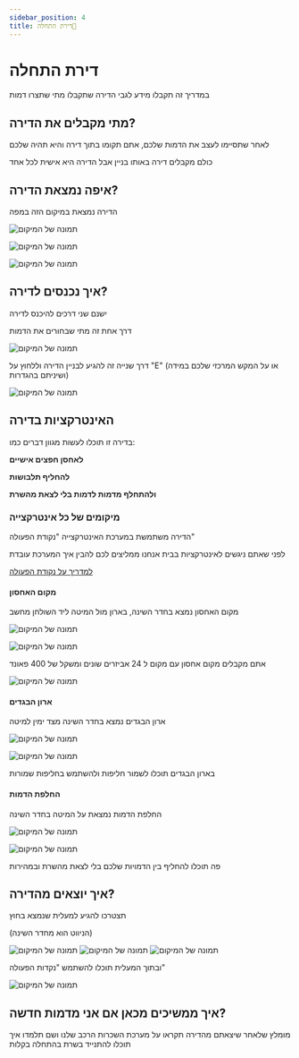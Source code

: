 ```yaml
---
sidebar_position: 4
title: דירת התחלה🏨
---
```


# דירת התחלה
במדריך זה תקבלו מידע לגבי הדירה שתקבלו מתי שתצרו דמות

## מתי מקבלים את הדירה?

לאחר שתסיימו לעצב את הדמות שלכם, אתם תקומו בתוך דירה והיא תהיה שלכם

כולם מקבלים דירה באותו בניין אבל הדירה היא אישית לכל אחד

## איפה נמצאת הדירה?

הדירה נמצאת במיקום הזה במפה

![תמונה של המיקום](../img/apartments/apartmentsbliplabel.png)

![תמונה של המיקום](../img/apartments/apartmentsblip.png)

![תמונה של המיקום](../img/apartments/apartmentsoutside.png)


## איך נכנסים לדירה?

ישנם שני דרכים להיכנס לדירה

דרך אחת זה מתי שבחורים את הדמות

![תמונה של המיקום](../img/apartments/spawn.png)

דרך שנייה זה להגיע לבניין הדירה וללחוץ על "E" (או על המקש המרכזי שלכם במידה ושיניתם בהגדרות)

![תמונה של המיקום](../img/apartments/entrance.jpeg)


## האינטרקציות בדירה

בדירה זו תוכלו לעשות מגוון דברים כמו:

**לאחסן חפצים אישיים**

**להחליף תלבושות**

**ולהתחלף מדמות לדמות בלי לצאת מהשרת**

### מיקומים של כל אינטרקצייה

הדירה משתמשת במערכת האינטרקצייה "נקודת הפעולה"

לפני שאתם ניגשים לאינטרקציות בבית אנחנו ממליצים לכם להבין איך המערכת עובדת

[למדריך על נקודת הפעולה](interactions/targeting.md)

#### מקום האחסון

מקום האחסון נמצא בחדר השינה, בארון מול המיטה ליד השולחן מחשב

![תמונה של המיקום](../img/apartments/stashlocation.jpeg)

![תמונה של המיקום](../img/apartments/stashinteraction.png)

אתם מקבלים מקום אחסון עם מקום ל 24 אביזרים שונים ומשקל של 400 פאונד

![תמונה של המיקום](../img/apartments/stashinventory.png)


#### ארון הבגדים

ארון הבגדים נמצא בחדר השינה מצד ימין למיטה

![תמונה של המיקום](../img/apartments/wardrobelocation.jpeg)

![תמונה של המיקום](../img/apartments/wardrobeinteraction.png)

בארון הבגדים תוכלו לשמור חליפות ולהשתמש בחליפות שמורות

#### החלפת הדמות

החלפת הדמות נמצאת על המיטה בחדר השינה

![תמונה של המיקום](../img/apartments/switchcharacterlocation.png)

![תמונה של המיקום](../img/apartments/switchcharacterinteraction.png)

פה תוכלו להחליף בין הדמויות שלכם בלי לצאת מהשרת ובמהירות 

## איך יוצאים מהדירה?

תצטרכו להגיע למעלית שנמצא בחוץ

(הניווט הוא מחדר השינה)

![תמונה של המיקום](../img/apartments/path1.jpeg)
![תמונה של המיקום](../img/apartments/path2.jpeg)
![תמונה של המיקום](../img/apartments/path3.jpeg)

ובתוך המעלית תוכלו להשתמש "נקדות הפעולה"

![תמונה של המיקום](../img/apartments/exit.png)

## איך ממשיכים מכאן אם אני מדמות חדשה?

מומלץ שלאחר שיצאתם מהדירה תקראו על מערכת השכרות הרכב שלנו ושם תלמדו איך תוכלו להתנייד בשרת בהתחלה בקלות
